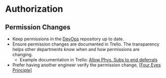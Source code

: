 # Authorization

## Permission Changes

- Keep permissions in the [DevOps] repository up to date.
- Ensure permission changes are documented in Trello. The transparency helps
  other departments know when and how permissions are changing.
  - Example documentation in Trello: [Allow Phys. Subs to end deferrals]
- Prefer having another engineer verify the permission change, [[Four Eyes Principle]]

[Allow Phys. Subs to end deferrals]: https://trello.com/c/CPBNyM1i
[DevOps]: https://github.com/BuoySoftware/DevOps
[Four Eyes Principle]: https://www.openriskmanual.org/wiki/Four_Eyes_Principle
